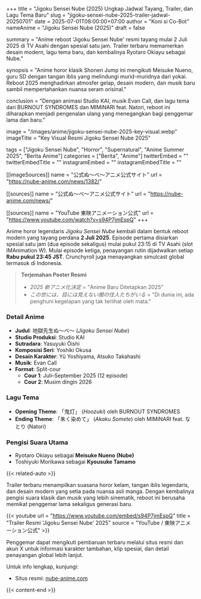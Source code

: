 +++
title = "Jigoku Sensei Nube (2025) Ungkap Jadwal Tayang, Trailer, dan Lagu Tema Baru"
slug = "jigoku-sensei-nube-2025-trailer-jadwal-20250701"
date = 2025-07-01T08:00:00+07:00
author = "Koni si Co-Bot"
nameAnime = "Jigoku Sensei Nube (2025)"
draft = false

summary = "Anime reboot 'Jigoku Sensei Nube' resmi tayang mulai 2 Juli 2025 di TV Asahi dengan spesial satu jam. Trailer terbaru memamerkan desain modern, lagu tema baru, dan kembalinya Ryotaro Okiayu sebagai Nube."

synopsis = "Anime horor klasik Shonen Jump ini mengikuti Meisuke Nueno, guru SD dengan tangan iblis yang melindungi murid-muridnya dari yokai. Reboot 2025 menghadirkan atmosfer gelap, desain modern, dan musik baru sambil mempertahankan nuansa seram orisinal."

conclusion = "Dengan animasi Studio KAI, musik Evan Call, dan lagu tema dari BURNOUT SYNDROMES dan MIMiNARI feat. Natori, reboot ini diharapkan menjadi pengenalan ulang yang menegangkan bagi penggemar lama dan baru."

image = "/images/anime/jigoku-sensei-nube-2025-key-visual.webp"
imageTitle = "Key Visual Resmi Jigoku Sensei Nube 2025"

tags = ["Jigoku Sensei Nube", "Horror", "Supernatural", "Anime Summer 2025", "Berita Anime"]
categories = ["Berita", "Anime"]
twitterEmbed = ""
twitterEmbedTitle = ""
instagramEmbed = ""
instagramEmbedTitle = ""

[[imageSources]]
name = "公式ぬ～べ～アニメ公式サイト"
url = "https://nube-anime.com/news/1382/"

[[sources]]
name = "公式ぬ～べ～アニメ公式サイト"
url = "https://nube-anime.com/news/"

[[sources]]
name = "YouTube 東映アニメーション公式"
url = "https://www.youtube.com/watch?v=s94P7jmEspQ"
+++

Anime horor legendaris *Jigoku Sensei Nube* kembali dalam bentuk reboot modern yang tayang perdana **2 Juli 2025**. Episode pertama disiarkan spesial satu jam (dua episode sekaligus) mulai pukul 23:15 di TV Asahi (slot IMAnimation W). Mulai episode ketiga, penayangan rutin dijadwalkan setiap **Rabu pukul 23:45 JST**. Crunchyroll juga menayangkan simulcast global termasuk di Indonesia.

> **Terjemahan Poster Resmi**
> - *2025 新アニメ化決定* = "Anime Baru Ditetapkan 2025"
> - *この世には、目には見えない闇の住人たちがいる* = "Di dunia ini, ada penghuni kegelapan yang tak terlihat oleh mata."

### Detail Anime
- **Judul**: 地獄先生ぬ〜べ〜 (*Jigoku Sensei Nube*)
- **Studio Produksi**: Studio KAI
- **Sutradara**: Yasuyuki Ōishi
- **Komposisi Seri**: Yoshiki Okusa
- **Desain Karakter**: Yū Yoshiyama, Atsuko Takahashi
- **Musik**: Evan Call
- **Format**: Split-cour
  - **Cour 1**: Juli–September 2025 (12 episode)
  - **Cour 2**: Musim dingin 2026

### Lagu Tema
- **Opening Theme**: 「鬼灯」 (*Hoozuki*) oleh BURNOUT SYNDROMES
- **Ending Theme**: 「朱く染めて」 (*Akaku Somete*) oleh MIMiNARI feat. なとり (Natori)

### Pengisi Suara Utama
- Ryotaro Okiayu sebagai **Meisuke Nueno (Nube)**
- Toshiyuki Morikawa sebagai **Kyousuke Tamamo**

{{< related-auto >}}

Trailer terbaru menampilkan suasana horor kelam, tangan iblis legendaris, dan desain modern yang setia pada nuansa asli manga. Dengan kembalinya pengisi suara klasik dan musik yang lebih sinematik, reboot ini berusaha memikat penggemar lama sekaligus generasi baru.

{{< youtube
url = "https://www.youtube.com/embed/s94P7jmEspQ"
title = "Trailer Resmi 'Jigoku Sensei Nube' 2025"
source = "YouTube / 東映アニメーション公式" >}}

Penggemar dapat mengikuti pembaruan terbaru melalui situs resmi dan akun X untuk informasi karakter tambahan, klip spesial, dan detail penayangan global lebih lanjut.

Untuk info lengkap, kunjungi:
- Situs resmi: [nube-anime.com](https://nube-anime.com/news/)

{{< content-end >}}
